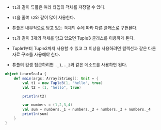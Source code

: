 - `t1`과 같이 튜플은 여러 타입의 객체를 저장할 수 있다.
- `t1`을 줄여 `t2`와 같이 많이 사용한다.

- 튜플은 내부적으로 담고 있는 객체의 수에 따라 다른 클래스로 구현된다.
- `t1`과 같이 3개의 객체를 담고 있으면 Tuple3 클래스를 이용하게 된다.

- Tuple1부터 Tuple2까지 사용할 수 있고 그 이상을 사용하려면 컬렉션과 같은 다른 자료 구조를 사용해야 한다.

- 튜플의 갑셍 접근하려면 `._1`, `._2`와 같은 메소드를 사용하면 된다.

```scala
object LearnScala {
	def main(args: Array[String]): Unit = {
		val t1 = new Tuple3(1, "hello", true)
		val t2 = (1, "hello", true)

		println(t2)

		var numbers = (1,2,3,4)
		val sum = numbers._1 + numbers._2 + numbers._3 + numbers._4
		println(sum)
	}
}
```
